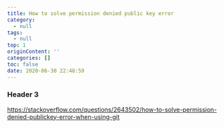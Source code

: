 ```yaml
---
title: How to solve permission denied public key error
category:
  - null
tags:
  - null
top: 1
originContent: ''
categories: []
toc: false
date: 2020-06-30 22:48:59
---
```


### Header 3

https://stackoverflow.com/questions/2643502/how-to-solve-permission-denied-publickey-error-when-using-git